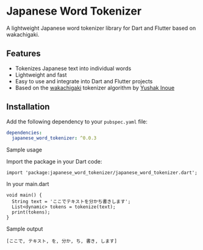 <!--
This README describes the package. If you publish this package to pub.dev,
this README's contents appear on the landing page for your package.

For information about how to write a good package README, see the guide for
[writing package pages](https://dart.dev/guides/libraries/writing-package-pages).

For general information about developing packages, see the Dart guide for
[creating packages](https://dart.dev/guides/libraries/create-library-packages)
and the Flutter guide for
[developing packages and plugins](https://flutter.dev/developing-packages).
-->

# Japanese Word Tokenizer

A lightweight Japanese word tokenizer library for Dart and Flutter based on wakachigaki.

## Features

- Tokenizes Japanese text into individual words
- Lightweight and fast
- Easy to use and integrate into Dart and Flutter projects
- Based on the [wakachigaki](https://github.com/yuhsak/wakachigaki-py) tokenizer algorithm by [Yushak Inoue](https://github.com/yuhsak)

## Installation

Add the following dependency to your `pubspec.yaml` file:

```yaml
dependencies:
  japanese_word_tokenizer: ^0.0.3

```

Sample usage

Import the package in your Dart code:

```
import 'package:japanese_word_tokenizer/japanese_word_tokenizer.dart';
```

In your main.dart

```
void main() {
  String text = 'ここでテキストを分かち書きします';
  List<dynamic> tokens = tokenize(text);
  print(tokens);
}
```

Sample output

```
[ここで, テキスト, を, 分か, ち, 書き, します]
```
